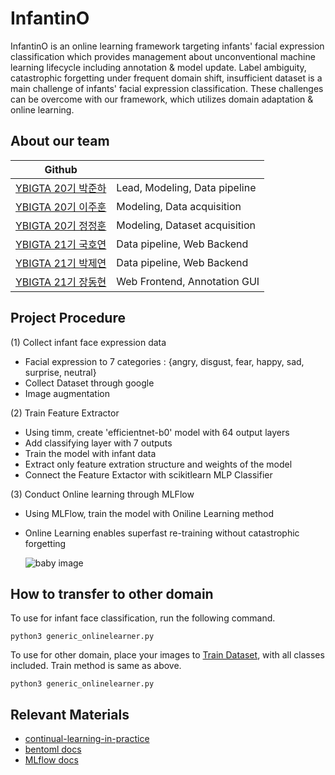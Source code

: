 #  InfantinO

InfantinO is an online learning framework targeting infants' facial expression classification which provides management about unconventional machine learning lifecycle including annotation & model update. Label ambiguity, catastrophic forgetting under frequent domain shift, insufficient dataset is a main challenge of infants' facial expression classification. These challenges can be overcome with our framework, which utilizes domain adaptation & online learning.


## About our team
|Github||
|---|---|
|[YBIGTA 20기 박준하](https://github.com/hahajjjun)|Lead, Modeling, Data pipeline|
|[YBIGTA 20기 이주훈](https://github.com/giovanlee)|Modeling, Data acquisition|
|[YBIGTA 20기 정정훈](https://github.com/JugJugIE)|Modeling, Dataset acquisition|
|[YBIGTA 21기 국호연](https://github.com/brightsky77)|Data pipeline, Web Backend|
|[YBIGTA 21기 박제연](https://github.com/bonapark00)|Data pipeline, Web Backend|
|[YBIGTA 21기 장동현](https://github.com/rroyc20)|Web Frontend, Annotation GUI|

## Project Procedure

  (1) Collect infant face expression data
  - Facial expression to 7 categories : {angry, disgust, fear, happy, sad, surprise, neutral}
  - Collect Dataset through google
  - Image augmentation
  
  (2) Train Feature Extractor
  - Using timm, create 'efficientnet-b0' model with 64 output layers
  - Add classifying layer with 7 outputs
  - Train the model with infant data
  - Extract only feature extration structure and weights of the model
  - Connect the Feature Extactor with scikitlearn MLP Classifier

  (3) Conduct Online learning through MLFlow
  - Using MLFlow, train the model with Oniline Learning method
  - Online Learning enables superfast re-training without catastrophic forgetting

    ![baby image](https://velog.velcdn.com/images/jugjug/post/0e3adb7e-a59b-40a2-91e0-2163a588558a/image.png)
  
## How to transfer to other domain

To use for infant face classification, run the following command.

    python3 generic_onlinelearner.py

To use for other domain, place your images to 
[Train Dataset](https://github.com/hahajjjun/InfantinO/tree/master/modeling/src/data/online_raw), with all classes included.
Train method is same as above.

    python3 generic_onlinelearner.py
    
## Relevant Materials

- [continual-learning-in-practice](https://assets.amazon.science/8e/63/5bfdb1bb419491ba26ce3b219369/continual-learning-in-practice.pdf)
- [bentoml docs](https://docs.bentoml.org/en/latest/)
- [MLflow docs](https://mlflow.org/)
